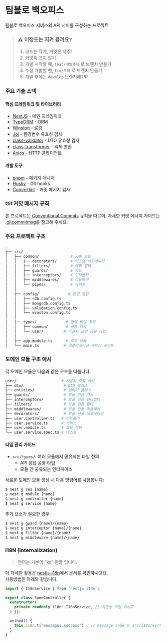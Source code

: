 # 팀블로 백오피스

팀블로 백오피스 서비스의 API 서버를 구성하는 프로젝트

> ### ⚠️ 이정도는 지켜 볼까요?
> 1. 코드는 작게, 커밋은 자주!
> 2. 커밋훅 끄지 않기
> 3. 개발 시작할 때, `feat/개발주제` 로 브렌치 만들기
> 4. 수정 개발할 땐, `fix/주제` 로 브렌치 만들기
> 5. 개발 후에는 `develop` 브렌치에 PR

### 주요 기술 스택

#### 핵심 프레임워크 및 라이브러리
- [NestJS](https://nestjs.com/) - 메인 프레임워크
- [TypeORM](https://typeorm.io/) - ORM
- [Winston](https://github.com/winstonjs/winston) - 로깅
- [Joi](https://joi.dev/) - 환경변수 유효성 검사
- [class-validator](https://github.com/typestack/class-validator) - DTO 유효성 검사
- [class-transformer](https://github.com/typestack/class-transformer) - 객체 변환
- [Axios](https://axios-http.com/) - HTTP 클라이언트

#### 개발 도구
- [pnpm](https://pnpm.io/) - 패키지 매니저
- [Husky](https://typicode.github.io/husky/) - Git hooks
- [Commitlint](https://commitlint.js.org/) - 커밋 메시지 검사

### Git 커밋 메시지 규칙

본 프로젝트는 [Conventional Commits](https://www.conventionalcommits.org/) 규칙을 따르며,
자세한 커밋 메시지 가이드는 [.gitcommitmsg](.gitcommitmsg)를 참고해 주세요.

### 주요 프로젝트 구조

```bash
.
├── src/
│   ├── common/              # 공통 모듈
│   │   ├── decorators/      # 커스텀 데코레이터
│   │   ├── filters/         # 예외 필터
│   │   ├── guards/          # 가드
│   │   ├── interceptors/    # 인터셉터
│   │   ├── middlewares/     # 미들웨어
│   │   └── pipes/           # 파이프
│   │
│   ├── config/             # 환경 설정
│   │   ├── rdb.config.ts
│   │   ├── mongodb.config.ts
│   │   ├── validation.config.ts
│   │   └── winston.config.ts
│   │
│   ├── types/             # 전역 타입 정의
│   │   ├── common/        # 공통 타입
│   │   └── user/         # 사용자 관련 공유 타입
│   │
│   ├── app.module.ts      # 루트 모듈
│   └── main.ts           # 애플리케이션 엔트리 포인트
```

### 도메인 모듈 구조 예시

각 도메인 모듈은 다음과 같은 구조를 따릅니다:

```bash
user/                    # 사용자 모듈 예시
├── dto/                  # DTO 클래스
├── entities/             # 엔티티 클래스
├── guards/               # 모듈 전용 가드
├── interceptors/         # 모듈 전용 인터셉터
├── filters/              # 모듈 전용 필터
├── middlewares/          # 모듈 전용 미들웨어
├── decorators/           # 모듈 전용 데코레이터
├── user.controller.ts   # 컨트롤러
├── user.service.ts      # 서비스
├── user.module.ts       # 모듈 정의
└── user.service.spec.ts # 테스트
```

#### 타입 관리 가이드
- `src/types/`: 여러 모듈에서 공유되는 타입 정의
  - API 응답 공통 타입
  - 모듈 간 공유되는 인터페이스

새로운 도메인 모듈 생성 시 다음 명령어를 사용합니다:
```bash
$ nest g res {name}
$ nest g module {name}
$ nest g controller {name}
$ nest g service {name}
```

추가 요소가 필요한 경우:
```bash
$ nest g guard {name}/{name}
$ nest g interceptor {name}/{name}
$ nest g filter {name}/{name}
$ nest g middleware {name}/{name}
```

### I18N (Internalization)
> 언어는 기본이 "ko" 한글 입니다.

더 자세한 활용은 [nestjs-i18n](https://nestjs-i18n.com/)에서 문서를 확인하시고요,  
사용방법은 아래와 같습니다.
```ts
import { I18nService } from 'nestjs-i18n';

export class SomeController {
  constructor(
    private readonly i18n: I18nService, // 의존성 주입 하시고
  ) {};

  method() {
    this.i18n.t('messages.success') ; // message code 는 src/i18n/ko/*.json 에서.
  }
}
```
